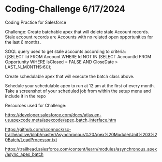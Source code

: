 # Coding-Challenge 6/17/2024
Coding Practice for Salesforce 

Challenge: 
Create batchable apex that will delete stale Account records. Stale account records are Accounts with no related open opportunities for the last 6 months. 

SOQL query used to get stale accounts according to criteria:  
 ([SELECT Id FROM Account WHERE Id NOT IN (SELECT AccountId FROM Opportunity WHERE IsClosed = FALSE AND CloseDate > LAST_N_MONTHS:6)]);
 
Create schedulable apex that will execute the batch class above. 
 
Schedule your schedulable apex to run at 12 am at the first of every month. Take a screenshot of your scheduled job from within the setup menu and include it in the repo 

Resources used for Challenge:

https://developer.salesforce.com/docs/atlas.en-us.apexcode.meta/apexcode/apex_batch_interface.htm

https://github.com/sconnock/sc-trailheadlive/blob/master/Asynchronous%20Apex%20Module/Unit%203%20Batch/LeadProcessor.txt

https://trailhead.salesforce.com/content/learn/modules/asynchronous_apex/async_apex_batch
